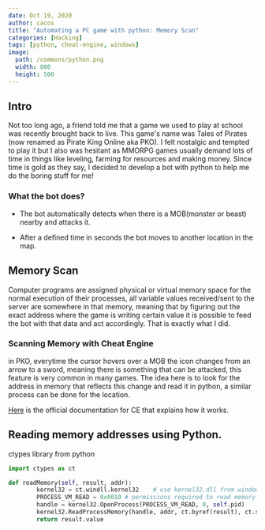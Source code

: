 ```yaml
---
date: Oct 19, 2020
author: cacos
title: "Automating a PC game with python: Memory Scan"
categories: [Hacking]
tags: [python, cheat-engine, windows]
image:
  path: /commons/python.png
  width: 800
  height: 500
---
```


## Intro
Not too long ago, a friend told me that a game we used to play at school was recently brought back to live. This game's name was Tales of Pirates (now renamed as Pirate King Online aka PKO). I felt nostalgic and tempted to play it but I also was hesitant as MMORPG games usually demand lots of time in things like leveling, farming for resources and making money. Since time is gold as they say, I decided to develop a bot with python to help me do the boring stuff for me!

### What the bot does?
- The bot automatically detects when there is a MOB(monster or beast) nearby and attacks it.

- After a defined time in seconds the bot moves to another location in the map.

## Memory Scan
Computer programs are assigned physical or virtual memory space for the normal execution of their processes, all variable values received/sent to the server are somewhere in that memory, meaning that by figuring out the exact address where the game is writing certain value it is possible to feed the bot with that data and act accordingly. That is exactly what I did.

### Scanning Memory with Cheat Engine
in PKO, everytime the cursor hovers over a MOB the icon changes from an arrow to a sword, meaning there is something that can be attacked, this feature is very common in many games. The idea here is to look for the address in memory that reflects this change and read it in python, a similar process can be done for the location.

[Here](https://wiki.cheatengine.org/index.php?title=Cheat_Engine:Memory_Scanning) is the official documentation for CE that explains how it works.

## Reading memory addresses using Python.
ctypes library from python 

```python
import ctypes as ct

def readMemory(self, result, addr):
        kernel32 = ct.windll.kernel32    # use kernel32.dll from windows
        PROCESS_VM_READ = 0x0010 # permissions required to read memory        
        handle = kernel32.OpenProcess(PROCESS_VM_READ, 0, self.pid)
        kernel32.ReadProcessMemory(handle, addr, ct.byref(result), ct.sizeof(result), 0)    
        return result.value
```
